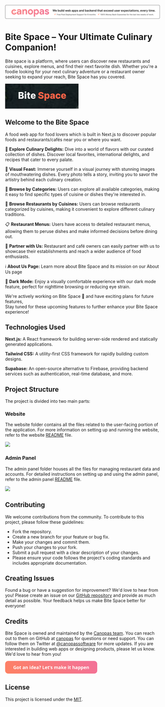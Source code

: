 <a href="https://canopas.com/contact" target="_blank"><img src="./media/cta_banner.png"/></a>

# Bite Space – Your Ultimate Culinary Companion!

Bite space is a platform, where users can discover new restaurants and cuisines, explore menus, and find their next favorite dish. Whether you're a foodie looking for your next culinary adventure or a restaurant owner seeking to expand your reach, Bite Space has you covered.

<a href="https://bitespace.in" target="_blank"><img src="./media/logo.png"/></a>

## Welcome to the Bite Space

A food web app for food lovers which is built in Next.js to discover popular foods and restaurants/cafés near you or where you want.

🍔 <b>Explore Culinary Delights:</b> Dive into a world of flavors with our curated collection of dishes. Discover local favorites, international delights, and recipes that cater to every palate.

📸 <b>Visual Feast:</b> Immerse yourself in a visual journey with stunning images of mouthwatering dishes. Every photo tells a story, inviting you to savor the artistry behind each culinary creation.

🍴 <b>Browse by Categories:</b> Users can explore all available categories, making it easy to find specific types of cuisine or dishes they're interested in.

🌮 <b>Browse Restaurants by Cuisines:</b> Users can browse restaurants categorized by cuisines, making it convenient to explore different culinary traditions.

📋 <b>Restaurant Menus:</b> Users have access to detailed restaurant menus, allowing them to peruse dishes and make informed decisions before dining out.

🤝 <b>Partner with Us:</b> Restaurant and café owners can easily partner with us to showcase their establishments and reach a wider audience of food enthusiasts.

ℹ️ <b>About Us Page:</b> Learn more about Bite Space and its mission on our About Us page

🌙 <b>Dark Mode:</b> Enjoy a visually comfortable experience with our dark mode feature, perfect for nighttime browsing or reducing eye strain.

We're actively working on Bite Space 🚧 and have exciting plans for future features, <br />
Stay tuned for these upcoming features to further enhance your Bite Space experience!

## Technologies Used

<b>Next.js:</b> A React framework for building server-side rendered and statically generated applications.

<b>Tailwind CSS:</b> A utility-first CSS framework for rapidly building custom designs.

<b>Supabase:</b> An open-source alternative to Firebase, providing backend services such as authentication, real-time database, and more.

## Project Structure
The project is divided into two main parts:

### Website
The website folder contains all the files related to the user-facing portion of the application. For more information on setting up and running the website, refer to the website [README](./website/README.md) file.

<img src="./media/website.gif"/>

### Admin Panel
The admin panel folder houses all the files for managing restaurant data and accounts. For detailed instructions on setting up and using the admin panel, refer to the admin panel [README](./admin/README.md) file.

<img src="./media/admin_panel.gif" />

## Contributing
We welcome contributions from the community. To contribute to this project, please follow these guidelines:

- Fork the repository.
- Create a new branch for your feature or bug fix.
- Make your changes and commit them.
- Push your changes to your fork.
- Submit a pull request with a clear description of your changes.
- Please ensure your code follows the project's coding standards and includes appropriate documentation.

## Creating Issues

Found a bug or have a suggestion for improvement? We'd love to hear from you! Please create an issue on our [GitHub repository](https://github.com/canopas/bite-space/issues) and provide as much detail as possible. Your feedback helps us make Bite Space better for everyone!

## Credits

Bite Space is owned and maintained by the [Canopas team](https://canopas.com/). You can reach out to them on GitHub at [canopas](https://github.com/canopas) for questions or need support. You can follow them on Twitter at [@canopassoftware](https://twitter.com/canopassoftware) for more updates. If you are interested in building web apps or designing products, please let us know. We'd love to hear from you!

<a href="https://canopas.com/contact" target="_blank"><img src="./media/cta_button.png" width="300" /></a>

## License

This project is licensed under the [MIT](./LICENSE).
